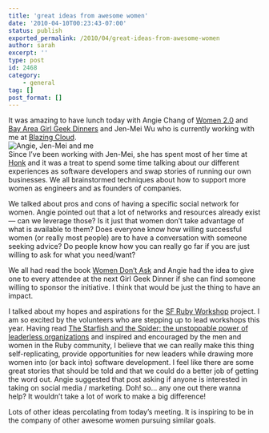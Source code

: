 ```yaml
---
title: 'great ideas from awesome women'
date: '2010-04-10T00:23:43-07:00'
status: publish
exported_permalink: /2010/04/great-ideas-from-awesome-women
author: sarah
excerpt: ''
type: post
id: 2468
category:
    - general
tag: []
post_format: []
---
```

It was amazing to have lunch today with Angie Chang of [Women 2.0](http://www.women2.org) and [Bay Area Girl Geek Dinners](http://www.bayareagirlgeekdinners.com/) and Jen-Mei Wu who is currently working with me at [Blazing Cloud](http://blazingcloud.net/).  
![Angie, Jen-Mei and me](http://img.skitch.com/20100410-crbu95bqstm46en8b76piamp9n.png)  
Since I’ve been working with Jen-Mei, she has spent most of her time at [Honk](http://www.honk.com/) and it was a treat to spend some time talking about our different experiences as software developers and swap stories of running our own businesses. We all brainstormed techniques about how to support more women as engineers and as founders of companies.

We talked about pros and cons of having a specific social network for women. Angie pointed out that a lot of networks and resources already exist — can we leverage those? Is it just that women don’t take advantage of what is available to them? Does everyone know how willing successful women (or really most people) are to have a conversation with someone seeking advice? Do people know how you can really go far if you are just willing to ask for what you need/want?

We all had read the book [Women Don’t Ask](http://www.womendontask.com/) and Angie had the idea to give one to every attendee at the next Girl Geek Dinner if she can find someone willing to sponsor the initiative. I think that would be just the thing to have an impact.

I talked about my hopes and aspirations for the [SF Ruby Workshop](http://sfrubyworkshops.com/) project. I am so excited by the volunteers who are stepping up to lead workshops this year. Having read [The Starfish and the Spider: the unstoppable power of leaderless organizations](http://www.starfishandspider.com/) and inspired and encouraged by the men and women in the Ruby community, I believe that we can really make this thing self-replicating, provide opportunities for new leaders while drawing more women into (or back into) software development. I feel like there are some great stories that should be told and that we could do a better job of getting the word out. Angie suggested that post asking if anyone is interested in taking on social media / marketing. Doh! so… any one out there wanna help? It wouldn’t take a lot of work to make a big difference!

Lots of other ideas percolating from today’s meeting. It is inspiring to be in the company of other awesome women pursuing similar goals.